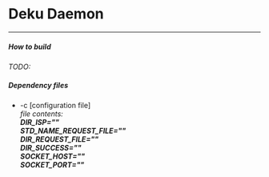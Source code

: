 <h1>Deku Daemon</h1><hr>
<h5>How to build</h5>
<i>TODO:</i>
<h5>Dependency files</h5>
<ul>
<li>-c [configuration file]</li>
<i>file contents:</i><br>
<i><b>DIR_ISP=""</b></i><br>
<i><b>STD_NAME_REQUEST_FILE=""</b></i><br>
<i><b>DIR_REQUEST_FILE=""</b></i><br>
<i><b>DIR_SUCCESS=""</b></i><br>
<i><b>SOCKET_HOST=""</b></i><br>
<i><b>SOCKET_PORT=""</b></i><br>
<ul>
